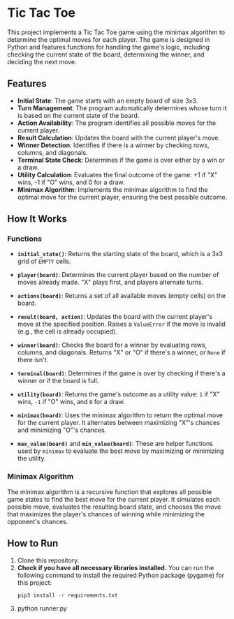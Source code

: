 # Tic Tac Toe

This project implements a Tic Tac Toe game using the minimax algorithm to determine the optimal moves for each player. The game is designed in Python and features functions for handling the game's logic, including checking the current state of the board, determining the winner, and deciding the next move.

## Features

- **Initial State**: The game starts with an empty board of size 3x3.
- **Turn Management**: The program automatically determines whose turn it is based on the current state of the board.
- **Action Availability**: The program identifies all possible moves for the current player.
- **Result Calculation**: Updates the board with the current player's move.
- **Winner Detection**: Identifies if there is a winner by checking rows, columns, and diagonals.
- **Terminal State Check**: Determines if the game is over either by a win or a draw.
- **Utility Calculation**: Evaluates the final outcome of the game: +1 if "X" wins, -1 if "O" wins, and 0 for a draw.
- **Minimax Algorithm**: Implements the minimax algorithm to find the optimal move for the current player, ensuring the best possible outcome.

## How It Works

### Functions

- **`initial_state()`**: Returns the starting state of the board, which is a 3x3 grid of `EMPTY` cells.
  
- **`player(board)`**: Determines the current player based on the number of moves already made. "X" plays first, and players alternate turns.
  
- **`actions(board)`**: Returns a set of all available moves (empty cells) on the board.
  
- **`result(board, action)`**: Updates the board with the current player's move at the specified position. Raises a `ValueError` if the move is invalid (e.g., the cell is already occupied).
  
- **`winner(board)`**: Checks the board for a winner by evaluating rows, columns, and diagonals. Returns "X" or "O" if there's a winner, or `None` if there isn't.
  
- **`terminal(board)`**: Determines if the game is over by checking if there's a winner or if the board is full.
  
- **`utility(board)`**: Returns the game's outcome as a utility value: `1` if "X" wins, `-1` if "O" wins, and `0` for a draw.
  
- **`minimax(board)`**: Uses the minimax algorithm to return the optimal move for the current player. It alternates between maximizing "X"'s chances and minimizing "O"'s chances.
  
- **`max_value(board)`** and **`min_value(board)`**: These are helper functions used by `minimax` to evaluate the best move by maximizing or minimizing the utility.

### Minimax Algorithm

The minimax algorithm is a recursive function that explores all possible game states to find the best move for the current player. It simulates each possible move, evaluates the resulting board state, and chooses the move that maximizes the player's chances of winning while minimizing the opponent's chances.

## How to Run

1. Clone this repository.
2. **Check if you have all necessary libraries installed.** You can run the following command to install the required Python package (pygame) for this project:
   ```bash
   pip3 install -r requirements.txt
3. python runner.py
